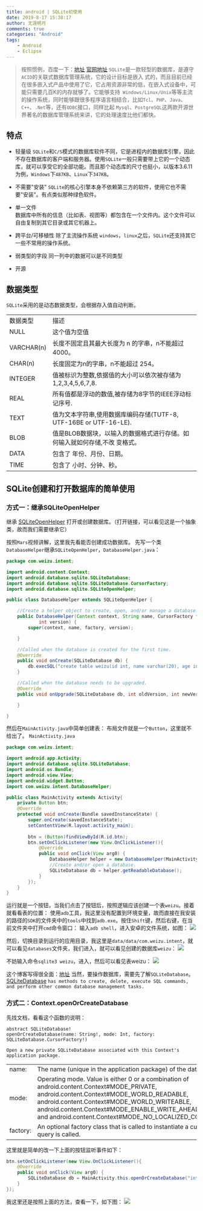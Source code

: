 ```yaml
---
title: android | SQLite初使用
date: 2019-8-17 15:38:17
author: 无涯明月
comments: true
categories: "Android"
tags: 
    - Android
    - Eclipse
---
```

>按照惯例，百度一下：[地址](https://www.cnblogs.com/foxy/p/7725010.html)  [官网地址](http://www.sqlite.org)
`SQLite`是一款轻型的数据库，是遵守`ACID`的关联式数据库管理系统，它的设计目标是嵌入  式的，而且目前已经在很多嵌入式产品中使用了它，它占用资源非常的低，在嵌入式设备中，可能只需要几百K的内存就够了。它能够支持` Windows/Linux/Unix`等等主流的操作系统，同时能够跟很多程序语言相结合，比如`Tcl`、`PHP`、`Java`、`C++`、`.Net`等，还有`ODBC`接口，同样比起 `Mysql`、`PostgreSQL`这两款开源世界著名的数据库管理系统来讲，它的处理速度比他们都快。

## 特点
* 轻量级
`SQLite`和`C/S`模式的数据库软件不同，它是进程内的数据库引擎，因此不存在数据库的客户端和服务器。使用`SQLite`一般只需要带上它的一个动态库，就可以享受它的全部功能。而且那个动态库的尺寸也挺小，以版本3.6.11为例，`Windows`下`487KB`、`Linux`下`347KB`。

* 不需要"安装"
`SQLite`的核心引擎本身不依赖第三方的软件，使用它也不需要"安装"。有点类似那种绿色软件。

* 单一文件  
数据库中所有的信息（比如表、视图等）都包含在一个文件内。这个文件可以自由复制到其它目录或其它机器上。

* 跨平台/可移植性
除了主流操作系统 `windows`，`linux`之后，`SQLite`还支持其它一些不常用的操作系统。

* 弱类型的字段
同一列中的数据可以是不同类型

* 开源

## 数据类型
`SQLite`采用的是动态数据类型，会根据存入值自动判断。
<table><tr>
	<td>数据类型</td>
	<td>描述</td>
  </tr>
<tr><td>NULL</td><td>这个值为空值</td></tr>
<tr><td>VARCHAR(n)</td><td>长度不固定且其最大长度为 n 的字串，n不能超过 4000。</td></tr>
<tr><td>CHAR(n)</td><td>长度固定为n的字串，n不能超过 254。</td></tr>
<tr><td>INTEGER</td><td>值被标识为整数,依据值的大小可以依次被存储为1,2,3,4,5,6,7,8.</td></tr>
<tr><td>REAL </td><td>所有值都是浮动的数值,被存储为8字节的IEEE浮动标记序号.</td></tr>
<tr><td>TEXT</td><td>值为文本字符串,使用数据库编码存储(TUTF-8, UTF-16BE or UTF-16-LE).</td></tr>
<tr><td>BLOB</td><td>值是BLOB数据块，以输入的数据格式进行存储。如何输入就如何存储,不改  变格式。</td></tr>
<tr><td>DATA</td><td>包含了 年份、月份、日期。</td></tr>
<tr><td>TIME </td><td>包含了 小时、分钟、秒。</td></tr>
</table>

## SQLite创建和打开数据库的简单使用
### 方式一：继承SQLiteOpenHelper
继承 [SQLiteOpenHelper](https://developer.android.google.cn/reference/android/database/sqlite/SQLiteOpenHelper?hl=en) 打开或创建数据库。（打开链接，可以看见这是一个抽象类，故而我们需要继承它）

按照`Mars`视频讲解，这里我先看能否创建成功数据库。
先写一个类`DatabaseHelper`继承`SQLiteOpenHelper`，`DatabaseHelper.java`：
``` java
package com.weizu.intent;

import android.content.Context;
import android.database.sqlite.SQLiteDatabase;
import android.database.sqlite.SQLiteDatabase.CursorFactory;
import android.database.sqlite.SQLiteOpenHelper;

public class DatabaseHelper extends SQLiteOpenHelper {

	//Create a helper object to create, open, and/or manage a database.
	public DatabaseHelper(Context context, String name, CursorFactory factory,
			int version) {
		super(context, name, factory, version);

	}

	//Called when the database is created for the first time.
	@Override
	public void onCreate(SQLiteDatabase db) {
		db.execSQL("create table weizu(id int, name varchar(20), age int)");
	}

	//Called when the database needs to be upgraded.
	@Override
	public void onUpgrade(SQLiteDatabase db, int oldVersion, int newVersion) {

	}

}
```

然后在`MainActivity.java`中简单创建表：
布局文件就是一个`Button`，这里就不给出了。
`MainActivity.java`
``` java
package com.weizu.intent;

import android.app.Activity;
import android.database.sqlite.SQLiteDatabase;
import android.os.Bundle;
import android.view.View;
import android.widget.Button;
import com.weizu.intent.DatabaseHelper;

public class MainActivity extends Activity{
	private Button btn;
	@Override
	protected void onCreate(Bundle savedInstanceState) {
		super.onCreate(savedInstanceState);
		setContentView(R.layout.activity_main);
		
		btn = (Button)findViewById(R.id.btn);	
		btn.setOnClickListener(new View.OnClickListener(){
			@Override
			public void onClick(View arg0) {
				DatabaseHelper helper = new DatabaseHelper(MainActivity.this, "weizu", null, 1);
				//Create and/or open a database.
				SQLiteDatabase db = helper.getReadableDatabase();
			}
		});
	}
}
```

运行就是一个按钮，当我们点击了按钮后，按照逻辑应该创建一个表`weizu`。接着就看看表的位置：
使用`adb`工具，我这里没有配置到环境变量，故而直接在我安装的路径的`SDK`的文件夹中的`tools`中找到`adb.exe`。按住`Shift`键，然后右键，在当前文件夹中打开`cmd`命令窗口：
输入`adb shell`，进入安卓的文件系统，如图：
![](/images/201908/2019-08-17_171209.png)

然后，切换目录到运行的应用目录，我这里是`data/data/com.weizu.intent`，就可以看见`databases`文件夹，我们进入，就可以看见创建的数据库`weizu`：
![](/images/201908/2019-08-17_171535.png)

不妨输入命令`sqlite3 weizu`，进入，然后可以看见表weizu：
![](/images/201908/2019-08-17_171800.png)


这个博客写得很全面：[地址](https://blog.csdn.net/guyuelin123/article/details/60957305)
当然，要操作数据库，需要先了解`SQLiteDatabase`。[SQLiteDatabase](https://developer.android.google.cn/reference/android/database/sqlite/SQLiteDatabase.html) `has methods to create, delete, execute SQL commands, and perform other common database management tasks.`


### 方式二：Context.openOrCreateDatabase
先找文档，看看这个函数的说明：
``` text
abstract SQLiteDatabase!	
openOrCreateDatabase(name: String!, mode: Int, factory: SQLiteDatabase.CursorFactory!)
```

`Open a new private SQLiteDatabase associated with this Context's application package.`
<table>
<tr><td>name: </td><td>The name (unique in the application package) of the database.</td></tr>
<tr><td>mode: </td><td>Operating mode. Value is either 0 or a combination of android.content.Context#MODE_PRIVATE, android.content.Context#MODE_WORLD_READABLE, android.content.Context#MODE_WORLD_WRITEABLE, android.content.Context#MODE_ENABLE_WRITE_AHEAD_LOGGING, and android.content.Context#MODE_NO_LOCALIZED_COLLATORS</td></tr>
<tr><td>factory: </td><td>An optional factory class that is called to instantiate a cursor when query is called.</td></tr>
</table>

这里就是简单的改一下上面的按钮监听事件如下：
``` java
btn.setOnClickListener(new View.OnClickListener(){
	@Override
	public void onClick(View arg0) {
		SQLiteDatabase db = MainActivity.this.openOrCreateDatabase("intent.db", MODE_WORLD_WRITEABLE, null);
	}
});
```

我这里还是按照上面的方法，查看一下，如下图：
![](/images/201908/2019-08-18_111142.png)




